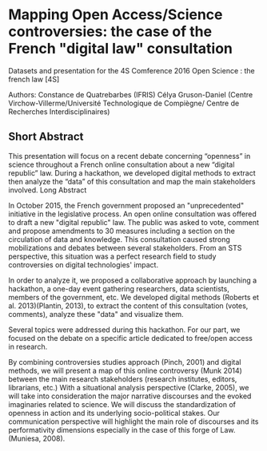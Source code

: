 # Mapping Open Access/Science controversies: the case of the French "digital law" consultation

Datasets and presentation for the 4S Comference 2016
Open Science : the french law [4S]

Authors: Constance de Quatrebarbes (IFRIS)
Célya Gruson-Daniel (Centre Virchow-Villerme/Université Technologique de Compiègne/ Centre de Recherches Interdisciplinaires)

## Short Abstract

This presentation will focus on a recent debate concerning “openness” in science throughout a French online consultation about a new “digital republic” law. During a hackathon, we developed digital methods to extract then analyze the “data” of this consultation and map the main stakeholders involved.
Long Abstract

In October 2015, the French government proposed an "unprecedented" initiative in the legislative process. An open online consultation was offered to draft a new "digital republic" law. The public was asked to vote, comment and propose amendments to 30 measures including a section on the circulation of data and knowledge. This consultation caused strong mobilizations and debates between several stakeholders. From an STS perspective, this situation was a perfect research field to study controversies on digital technologies' impact.

In order to analyze it, we proposed a collaborative approach by launching a hackathon, a one-day event gathering researchers, data scientists, members of the government, etc. We developed digital methods (Roberts et al. 2013)(Plantin, 2013), to extract the content of this consultation (votes, comments), analyze these "data" and visualize them.

Several topics were addressed during this hackathon. For our part, we focused on the debate on a specific article dedicated to free/open access in research.

By combining controversies studies approach (Pinch, 2001) and digital methods, we will present a map of this online controversy (Munk 2014) between the main research stakeholders (research institutes, editors, librarians, etc.) With a situational analysis perspective (Clarke, 2005), we will take into consideration the major narrative discourses and the evoked imaginaries related to science. We will discuss the standardization of openness in action and its underlying socio-political stakes. Our communication perspective will highlight the main role of discourses and its performativity dimensions especially in the case of this forge of Law. (Muniesa, 2008).
